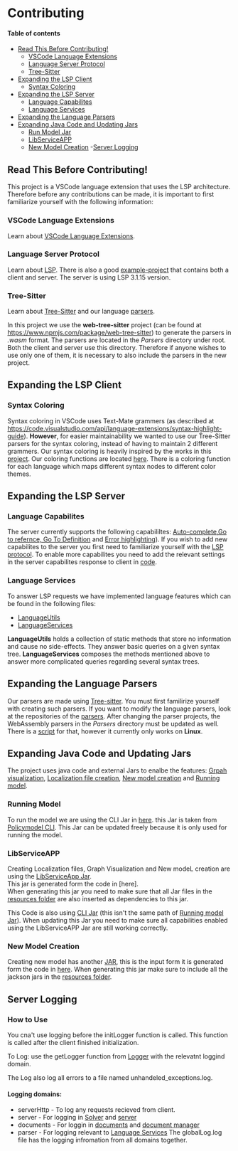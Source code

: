 # Contributing <!-- omit in toc -->

#### Table of contents  <!-- omit in toc -->

- [Read This Before Contributing!](#read-this-before-contributing)
	- [VSCode Language Extensions](#vscode-language-extensions)
	- [Language Server Protocol](#language-server-protocol)
	- [Tree-Sitter](#tree-sitter)
- [Expanding the LSP Client](#expanding-the-lsp-client)
	- [Syntax Coloring](#syntax-coloring)
- [Expanding the LSP Server](#expanding-the-lsp-server)
	- [Language Capabilites](#Language-Capabilites)
	- [Language Services](#language-services)
- [Expanding the Language Parsers](#expanding-the-language-parsers)
- [Expanding Java Code and Updating Jars](#Expanding-Java-Code-and-Updating-Jars)
	- [Run Model Jar](#Running-Model)
	- [LibServiceAPP](#LibServiceAPP)
	- [New Model Creation](#New-Model-Creation)
-[Server Logging](#Server-Logging)

## Read This Before Contributing!
This project is a VSCode language extension that uses the LSP architecture.
Therefore before any contributions can be made, it is important to first familiarize yourself with the following information: 

### VSCode Language Extensions  
Learn about [VSCode Language Extensions](https://code.visualstudio.com/api/language-extensions/overview).

### Language Server Protocol  
Learn about [LSP](https://microsoft.github.io/language-server-protocol/overviews/lsp/overview/).
There is also a good [example-project](#https://github.com/Microsoft/vscode-extension-samples/tree/master/lsp-sample) that contains both a client and server.
The server is using LSP 3.1.15 version.

### Tree-Sitter 
Learn about [Tree-Sitter](http://tree-sitter.github.io/tree-sitter/) and our language [parsers](./../README.md#Decision-Graph-Parser).

In this project we use the **web-tree-sitter** project (can be found at https://www.npmjs.com/package/web-tree-sitter) to generate the parsers in _.wasm_ format. The parsers are located in the _Parsers_ directory under root. Both the client and server use this directory. Therefore if anyone wishes to use only one of them, it is necessary to also include the parsers in the new project.

## Expanding the LSP Client

### Syntax Coloring
Syntax coloring in VSCode uses Text-Mate grammers (as described at https://code.visualstudio.com/api/language-extensions/syntax-highlight-guide). **However**, for easier maintainability we wanted to use our Tree-Sitter parsers for the syntax coloring, instead of having to maintain 2 different grammers.
Our syntax coloring is heavily inspired by the works in this [project](https://github.com/georgewfraser/vscode-tree-sitter).
Our coloring functions are located [here](./client/color/../../../client/src/color/colors.ts). There is a coloring function for each language which maps different syntax nodes to different color themes.


## Expanding the LSP Server

### Language Capabilites

The server currently supports the following capabililtes: [Auto-complete,Go to refernce, Go To Definition](./../README.md/#features) and [Error highlighting](./../README.md/#Syntax-Errors-Highlighter-(Code-Diagnostics))). If you wish to add new capabilites to the server you first need to familiarize yourself with the [LSP protocol](#language-server-protocol).
To enable more capabilites you need to add the relevant settings in the server capabilites response to client in [code](./../server/src/server.ts).

### Language Services

To answer LSP requests we have implemented language features which can be found in the following files:
- [LanguageUtils](../server/src/LanguageUtils.ts)
- [LanguageServices](../server/src/LanguageServices.ts)

**LanguageUtils** holds a collection of static methods that store no information and cause no side-effects. They answer basic queries on a given syntax tree.
**LanguageServices** composes the methods mentioned above to answer more complicated queries regarding several syntax trees.
 

## Expanding the Language Parsers

Our parsers are made using [Tree-sitter](#tree-sitter). You must first familirize yourself with creating such parsers.
If you want to modify the language parsers, look at the  repositories of the [parsers](./../README.md#Decision-Graph-Parser).
After changing the parser projects, the WebAssembly parsers in the _Parsers_ directory must be updated as well. There is a [script](./../scripts/gen-parsers.sh) for that, however it currently only works on **Linux**.

## Expanding Java Code and Updating Jars

The project uses java code and external Jars to enalbe the features: [Grpah visualization](./../README.md/#graphviz-visualization), [Localization file creation](./../README.md/#localization), [New model creation](./../README.md/#create-new-model) and [Running model](#./../README.md/running-model).

### Running Model
To run the model we are using the CLI Jar in [here](./../cli/PolicyModels-1.9.9.uber.jar). this Jar is taken from [Policymodel CLI](https://github.com/IQSS/DataTaggingLibrary/releases). This Jar can be updated freely because it is only used for running the model.

### LibServiceAPP
Creating Localization files, Graph Visualization and New modeL creation are using the [LibServiceApp Jar](./../cli/LibServiceApp.jar).
<br>This jar is generated form the code in [here].
<br>When generating this jar you need to make sure that all Jar files in the [resources folder](./../LibServiceApp/resources) are also inserted as dependencies to this jar.

This Code is also using [CLI Jar](./../LibServiceApp/resources/PolicyModels-1.9.9.uber.jar) (this isn't the same path of [Running model Jar](#Running-Model)). When updating this Jar you need to make sure all capabilities enabled using the LibServiceAPP Jar are still working correctly.

### New Model Creation
Creating new model has another [JAR](./../LibServiceApp/resources/GuiApp.jar), this is the input form it is generated form the code in [here](../../LibServiceApp/GuiApp). When generating this jar make sure to include all the jackson jars in the [resources folder](./../LibServiceApp/resources).


## Server Logging

### How to Use
You cna't use logging before the initLogger function is called. This function is called after the client finished initialization.

To Log:
use the getLogger function from [Logger](./../server/src/Logger.ts) with the relevatnt loggind domain.

The Log also log all errors to a file named unhandeled_exceptions.log.

#### Logging domains:
- serverHttp - To log any requests recieved from client.
- server - For logging in [Solver](./../server/src/Solver.ts) and [server](./../server/src/server.ts)
- documents - For loggin in [documents](./../server/src/Documents.ts) and [document manager](./../server/src/DocumentManager.ts)
- parser - For logging relevant to [Language Services](#Language-Services)
The globalLog.log file has the logging infromation from all domains together.